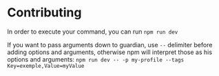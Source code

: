 # Contributing

In order to execute your command, you can run `npm run dev`

If you want to pass arguments down to guardian, use `--` delimiter before adding options and arguments, otherwise npm will interpret those as his options and arguments: `npm run dev -- -p my-profile --tags Key=exemple,Value=myValue`
